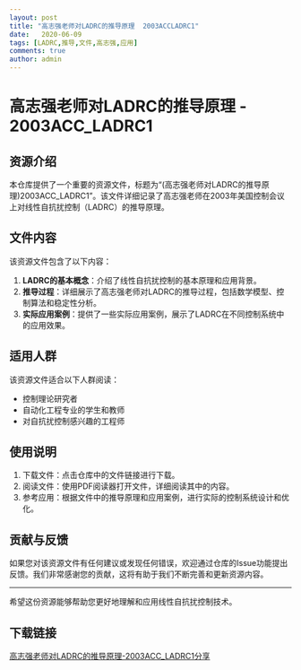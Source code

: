 ```yaml
---
layout: post
title: "高志强老师对LADRC的推导原理  2003ACCLADRC1"
date:   2020-06-09
tags: [LADRC,推导,文件,高志强,应用]
comments: true
author: admin
---
```

# 高志强老师对LADRC的推导原理 - 2003ACC_LADRC1

## 资源介绍

本仓库提供了一个重要的资源文件，标题为“(高志强老师对LADRC的推导原理)2003ACC_LADRC1”。该文件详细记录了高志强老师在2003年美国控制会议上对线性自抗扰控制（LADRC）的推导原理。

## 文件内容

该资源文件包含了以下内容：

1. **LADRC的基本概念**：介绍了线性自抗扰控制的基本原理和应用背景。
2. **推导过程**：详细展示了高志强老师对LADRC的推导过程，包括数学模型、控制算法和稳定性分析。
3. **实际应用案例**：提供了一些实际应用案例，展示了LADRC在不同控制系统中的应用效果。

## 适用人群

该资源文件适合以下人群阅读：

- 控制理论研究者
- 自动化工程专业的学生和教师
- 对自抗扰控制感兴趣的工程师

## 使用说明

1. 下载文件：点击仓库中的文件链接进行下载。
2. 阅读文件：使用PDF阅读器打开文件，详细阅读其中的内容。
3. 参考应用：根据文件中的推导原理和应用案例，进行实际的控制系统设计和优化。

## 贡献与反馈

如果您对该资源文件有任何建议或发现任何错误，欢迎通过仓库的Issue功能提出反馈。我们非常感谢您的贡献，这将有助于我们不断完善和更新资源内容。

---

希望这份资源能够帮助您更好地理解和应用线性自抗扰控制技术。

## 下载链接

[高志强老师对LADRC的推导原理-2003ACC_LADRC1分享](https://pan.quark.cn/s/efedd1b0aa0d)